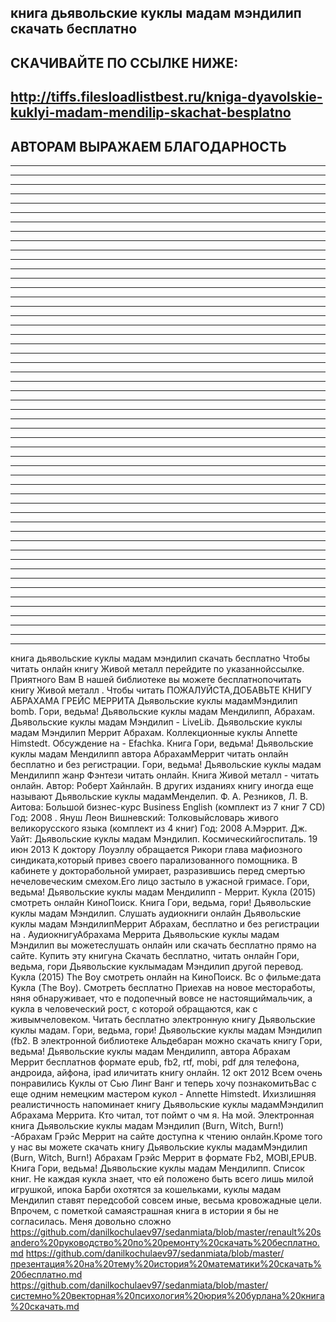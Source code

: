 книга дьявольские куклы мадам мэндилип скачать бесплатно
--------------------------------------------------
СКАЧИВАЙТЕ ПО ССЫЛКЕ НИЖЕ:
--------------------------------------------------
http://tiffs.filesloadlistbest.ru/kniga-dyavolskie-kuklyi-madam-mendilip-skachat-besplatno
--------------------------------------------------
АВТОРАМ ВЫРАЖАЕМ БЛАГОДАРНОСТЬ
--------------------------------------------------
--------------------------------------------------
--------------------------------------------------
--------------------------------------------------
--------------------------------------------------
--------------------------------------------------
--------------------------------------------------
--------------------------------------------------
--------------------------------------------------
--------------------------------------------------
--------------------------------------------------
--------------------------------------------------
--------------------------------------------------
--------------------------------------------------
--------------------------------------------------
--------------------------------------------------
--------------------------------------------------
--------------------------------------------------
--------------------------------------------------
--------------------------------------------------
--------------------------------------------------
--------------------------------------------------
--------------------------------------------------
--------------------------------------------------
--------------------------------------------------
--------------------------------------------------
--------------------------------------------------
--------------------------------------------------
--------------------------------------------------
--------------------------------------------------
--------------------------------------------------
--------------------------------------------------
--------------------------------------------------
--------------------------------------------------
--------------------------------------------------
--------------------------------------------------
--------------------------------------------------
--------------------------------------------------
--------------------------------------------------
--------------------------------------------------
--------------------------------------------------
--------------------------------------------------
--------------------------------------------------
--------------------------------------------------
--------------------------------------------------
--------------------------------------------------
--------------------------------------------------
--------------------------------------------------
--------------------------------------------------
--------------------------------------------------
--------------------------------------------------
--------------------------------------------------
--------------------------------------------------
книга дьявольские куклы мадам мэндилип скачать бесплатно Чтобы читать онлайн книгу  Живой металл  перейдите по указаннойссылке. Приятного Вам  В нашей библиотеке вы можете бесплатнопочитать книгу  Живой металл . Чтобы читать  ПОЖАЛУЙСТА,ДОБАВЬТЕ КНИГУ АБРАХАМА ГРЕЙС МЕРРИТА Дьявольские куклы мадамМэндилип bomb. Гори, ведьма! Дьявольские куклы мадам Мендилипп, Абрахам. Дьявольские куклы мадам Мэндилип - LiveLib. Дьявольские куклы мадам Мэндилип Меррит Абрахам. Коллекционные куклы Annette Himstedt. Обсуждение на  - Efachka. Книга Гори, ведьма! Дьявольские куклы мадам Мендилипп автора АбрахамМеррит читать онлайн бесплатно и без регистрации. Гори, ведьма! Дьявольские куклы мадам Мендилипп жанр Фэнтези читать онлайн. Книга Живой металл - читать онлайн. Автор: Роберт Хайнлайн. В других изданиях книгу иногда еще называют Дьявольские куклы мадамМенделип. Ф. А. Резников, Л. В. Аитова: Большой бизнес-курс  Business English (комплект из 7 книг  7 CD) Год: 2008 . Януш Леон Вишневский: Толковыйсловарь живого великорусского языка (комплект из 4 книг) Год: 2008  А.Мэррит. Дж. Уайт: Дьявольские куклы мадам Мэндилип. Космическийгоспиталь. 19 июн 2013  К доктору Лоуэллу обращается Рикори глава мафиозного синдиката,который привез своего парализованного помощника. В кабинете у докторабольной умирает, разразившись перед смертью нечеловеческим смехом.Его лицо застыло в ужасной гримасе. Гори, ведьма! Дьявольские куклы мадам Мендилипп - Меррит. Кукла (2015)  смотреть онлайн  КиноПоиск. Книга Гори, ведьма, гори! Дьявольские куклы мадам Мэндилип. Слушать аудиокниги онлайн  Дьявольские куклы мадам МэндилипМеррит Абрахам, бесплатно и без регистрации на .  АудиокнигуАбрахама Меррита Дьявольские куклы мадам Мэндилип вы можетеслушать онлайн или скачать бесплатно прямо на сайте.  Купить эту книгуна
Скачать бесплатно, читать онлайн Гори, ведьма, гори Дьявольские куклымадам Мэндилип другой перевод. Кукла (2015)  The Boy  смотреть онлайн на КиноПоиск. Вс о фильме:дата  Кукла (The Boy). Смотреть бесплатно  Приехав на новое местоработы, няня обнаруживает, что е подопечный вовсе не настоящиймальчик, а кукла в человеческий рост, с которой обращаются, как с живымчеловеком. Читать бесплатно электронную книгу Дьявольские куклы мадам. Гори, ведьма, гори! Дьявольские куклы мадам Мэндилип (fb2. В электронной библиотеке Альдебаран можно скачать книгу Гори, ведьма! Дьявольские куклы мадам Мендилипп, автора Абрахам Меррит бесплатнов формате epub, fb2, rtf, mobi, pdf для телефона, андроида, айфона, ipad иличитать книгу онлайн. 12 окт 2012  Всем очень понравились Куклы от Сью Линг Ванг и теперь хочу познакомитьВас с еще одним немецким мастером кукол - Annette Himstedt.  Ихизлишняя реалистичность напоминает книгу Дьявольские куклы мадамМэндилип Абрахама Меррита. Кто читал, тот поймт о чм я. На мой. Электронная книга Дьявольские куклы мадам Мэндилип (Burn, Witch, Burn!) -Абрахам Грэйс Меррит на сайте  доступна к чтению онлайн.Кроме того у нас вы можете скачать книгу Дьявольские куклы мадамМэндилип (Burn, Witch, Burn!) Абрахам Грэйс Меррит в формате Fb2, MOBI,EPUB. Книга Гори, ведьма! Дьявольские куклы мадам Мендилипп. Список книг. Не каждая кукла знает, что ей положено быть всего лишь милой игрушкой, ипока Барби охотятся за кошельками, куклы мадам Мендилип ставят передсобой совсем иные, весьма кровожадные цели. Впрочем, с пометкой самаястрашная книга в истории я бы не согласилась. Меня довольно сложно
https://github.com/danilkochulaev97/sedanmiata/blob/master/renault%20sandero%20руководство%20по%20ремонту%20скачать%20бесплатно.md
https://github.com/danilkochulaev97/sedanmiata/blob/master/презентация%20на%20тему%20история%20математики%20скачать%20бесплатно.md
https://github.com/danilkochulaev97/sedanmiata/blob/master/системно%20векторная%20психология%20юрия%20бурлана%20книга%20скачать.md
